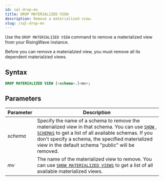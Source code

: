 ```yaml
---
id: sql-drop-mv
title: DROP MATERIALIZED VIEW
description: Remove a materialized view.
slug: /sql-drop-mv
---
```


Use the `DROP MATERIALIZED VIEW` command to remove a materialized view from your RisingWave instance.

Before you can remove a materialzied view, you must remove all its dependent materialzied views.

## Syntax

```sql
DROP MATERIALIZED VIEW [<schema>.]<mv>;
```


## Parameters

|Parameter                  | Description           |
|---------------------------|-----------------------|
|*schema*                   |Specify the name of a schema to remove the materialized view in that schema. You can use [`SHOW SCHEMAS`](sql-show-schemas.md) to get a list of all available schemas. If you don't specify a schema, the specified materialized view in the default schema "public" will be removed.|
|*mv*                       |The name of the materialized view to remove. You can use [`SHOW MATERIALIZED VIEWS`](sql-show-mv.md) to get a list of all available materialized views.|

